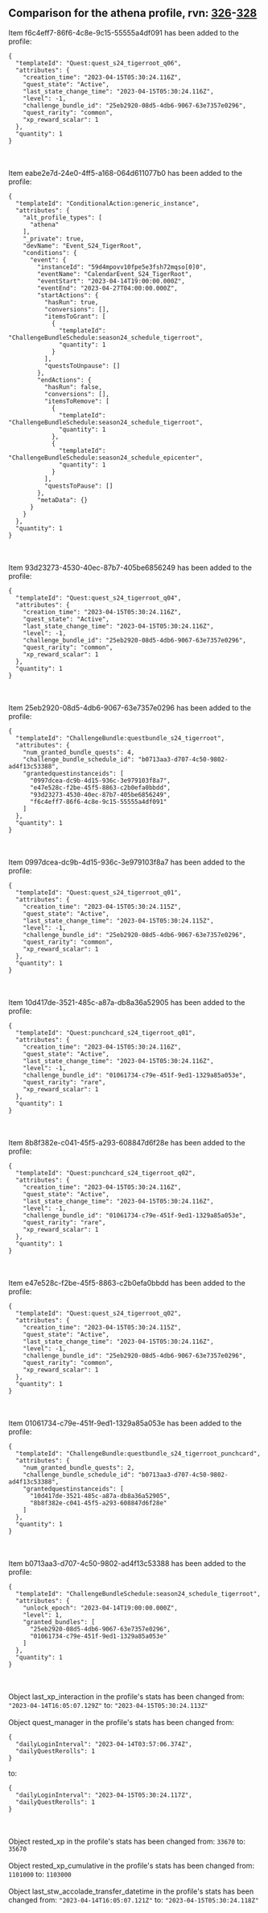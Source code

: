 ## Comparison for the athena profile, rvn: [326](https://github.com/PRO100KatYT/FortniteProfileRevisions/tree/main/profiles/athena/326%20athena.json)-[328](https://github.com/PRO100KatYT/FortniteProfileRevisions/tree/main/profiles/athena/328%20athena.json)

Item f6c4eff7-86f6-4c8e-9c15-55555a4df091 has been added to the profile:

```
{
  "templateId": "Quest:quest_s24_tigerroot_q06",
  "attributes": {
    "creation_time": "2023-04-15T05:30:24.116Z",
    "quest_state": "Active",
    "last_state_change_time": "2023-04-15T05:30:24.116Z",
    "level": -1,
    "challenge_bundle_id": "25eb2920-08d5-4db6-9067-63e7357e0296",
    "quest_rarity": "common",
    "xp_reward_scalar": 1
  },
  "quantity": 1
}
```

<br><br>
Item eabe2e7d-24e0-4ff5-a168-064d611077b0 has been added to the profile:

```
{
  "templateId": "ConditionalAction:generic_instance",
  "attributes": {
    "alt_profile_types": [
      "athena"
    ],
    "_private": true,
    "devName": "Event_S24_TigerRoot",
    "conditions": {
      "event": {
        "instanceId": "59d4mpovv10fpe5e3fsh72mqso[0]0",
        "eventName": "CalendarEvent_S24_TigerRoot",
        "eventStart": "2023-04-14T19:00:00.000Z",
        "eventEnd": "2023-04-27T04:00:00.000Z",
        "startActions": {
          "hasRun": true,
          "conversions": [],
          "itemsToGrant": [
            {
              "templateId": "ChallengeBundleSchedule:season24_schedule_tigerroot",
              "quantity": 1
            }
          ],
          "questsToUnpause": []
        },
        "endActions": {
          "hasRun": false,
          "conversions": [],
          "itemsToRemove": [
            {
              "templateId": "ChallengeBundleSchedule:season24_schedule_tigerroot",
              "quantity": 1
            },
            {
              "templateId": "ChallengeBundleSchedule:season24_schedule_epicenter",
              "quantity": 1
            }
          ],
          "questsToPause": []
        },
        "metaData": {}
      }
    }
  },
  "quantity": 1
}
```

<br><br>
Item 93d23273-4530-40ec-87b7-405be6856249 has been added to the profile:

```
{
  "templateId": "Quest:quest_s24_tigerroot_q04",
  "attributes": {
    "creation_time": "2023-04-15T05:30:24.116Z",
    "quest_state": "Active",
    "last_state_change_time": "2023-04-15T05:30:24.116Z",
    "level": -1,
    "challenge_bundle_id": "25eb2920-08d5-4db6-9067-63e7357e0296",
    "quest_rarity": "common",
    "xp_reward_scalar": 1
  },
  "quantity": 1
}
```

<br><br>
Item 25eb2920-08d5-4db6-9067-63e7357e0296 has been added to the profile:

```
{
  "templateId": "ChallengeBundle:questbundle_s24_tigerroot",
  "attributes": {
    "num_granted_bundle_quests": 4,
    "challenge_bundle_schedule_id": "b0713aa3-d707-4c50-9802-ad4f13c53388",
    "grantedquestinstanceids": [
      "0997dcea-dc9b-4d15-936c-3e979103f8a7",
      "e47e528c-f2be-45f5-8863-c2b0efa0bbdd",
      "93d23273-4530-40ec-87b7-405be6856249",
      "f6c4eff7-86f6-4c8e-9c15-55555a4df091"
    ]
  },
  "quantity": 1
}
```

<br><br>
Item 0997dcea-dc9b-4d15-936c-3e979103f8a7 has been added to the profile:

```
{
  "templateId": "Quest:quest_s24_tigerroot_q01",
  "attributes": {
    "creation_time": "2023-04-15T05:30:24.115Z",
    "quest_state": "Active",
    "last_state_change_time": "2023-04-15T05:30:24.115Z",
    "level": -1,
    "challenge_bundle_id": "25eb2920-08d5-4db6-9067-63e7357e0296",
    "quest_rarity": "common",
    "xp_reward_scalar": 1
  },
  "quantity": 1
}
```

<br><br>
Item 10d417de-3521-485c-a87a-db8a36a52905 has been added to the profile:

```
{
  "templateId": "Quest:punchcard_s24_tigerroot_q01",
  "attributes": {
    "creation_time": "2023-04-15T05:30:24.116Z",
    "quest_state": "Active",
    "last_state_change_time": "2023-04-15T05:30:24.116Z",
    "level": -1,
    "challenge_bundle_id": "01061734-c79e-451f-9ed1-1329a85a053e",
    "quest_rarity": "rare",
    "xp_reward_scalar": 1
  },
  "quantity": 1
}
```

<br><br>
Item 8b8f382e-c041-45f5-a293-608847d6f28e has been added to the profile:

```
{
  "templateId": "Quest:punchcard_s24_tigerroot_q02",
  "attributes": {
    "creation_time": "2023-04-15T05:30:24.116Z",
    "quest_state": "Active",
    "last_state_change_time": "2023-04-15T05:30:24.116Z",
    "level": -1,
    "challenge_bundle_id": "01061734-c79e-451f-9ed1-1329a85a053e",
    "quest_rarity": "rare",
    "xp_reward_scalar": 1
  },
  "quantity": 1
}
```

<br><br>
Item e47e528c-f2be-45f5-8863-c2b0efa0bbdd has been added to the profile:

```
{
  "templateId": "Quest:quest_s24_tigerroot_q02",
  "attributes": {
    "creation_time": "2023-04-15T05:30:24.115Z",
    "quest_state": "Active",
    "last_state_change_time": "2023-04-15T05:30:24.116Z",
    "level": -1,
    "challenge_bundle_id": "25eb2920-08d5-4db6-9067-63e7357e0296",
    "quest_rarity": "common",
    "xp_reward_scalar": 1
  },
  "quantity": 1
}
```

<br><br>
Item 01061734-c79e-451f-9ed1-1329a85a053e has been added to the profile:

```
{
  "templateId": "ChallengeBundle:questbundle_s24_tigerroot_punchcard",
  "attributes": {
    "num_granted_bundle_quests": 2,
    "challenge_bundle_schedule_id": "b0713aa3-d707-4c50-9802-ad4f13c53388",
    "grantedquestinstanceids": [
      "10d417de-3521-485c-a87a-db8a36a52905",
      "8b8f382e-c041-45f5-a293-608847d6f28e"
    ]
  },
  "quantity": 1
}
```

<br><br>
Item b0713aa3-d707-4c50-9802-ad4f13c53388 has been added to the profile:

```
{
  "templateId": "ChallengeBundleSchedule:season24_schedule_tigerroot",
  "attributes": {
    "unlock_epoch": "2023-04-14T19:00:00.000Z",
    "level": 1,
    "granted_bundles": [
      "25eb2920-08d5-4db6-9067-63e7357e0296",
      "01061734-c79e-451f-9ed1-1329a85a053e"
    ]
  },
  "quantity": 1
}
```

<br><br>
Object last_xp_interaction in the profile's stats has been changed from: `"2023-04-14T16:05:07.129Z"` to: `"2023-04-15T05:30:24.113Z"`
<br><br>
Object quest_manager in the profile's stats has been changed from:

```
{
  "dailyLoginInterval": "2023-04-14T03:57:06.374Z",
  "dailyQuestRerolls": 1
}
```

to:

```
{
  "dailyLoginInterval": "2023-04-15T05:30:24.117Z",
  "dailyQuestRerolls": 1
}
```

<br><br>
Object rested_xp in the profile's stats has been changed from: `33670` to: `35670`
<br><br>
Object rested_xp_cumulative in the profile's stats has been changed from: `1101000` to: `1103000`
<br><br>
Object last_stw_accolade_transfer_datetime in the profile's stats has been changed from: `"2023-04-14T16:05:07.121Z"` to: `"2023-04-15T05:30:24.118Z"`
<br><br>
